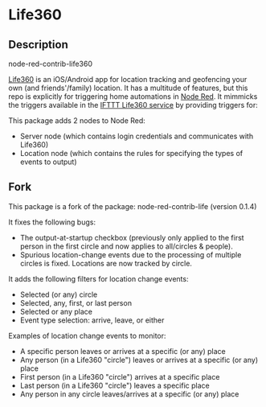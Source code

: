 # Life360

## Description

node-red-contrib-life360

[Life360](https://www.life360.com) is an iOS/Android app for location tracking and geofencing your own (and friends'/family) location.  It has a multitude of features, but this repo is explicitly for triggering home automations in [Node Red](http://nodered.org).  It mimmicks the triggers available in the [IFTTT Life360 service](http://ifttt.com/life360) by providing triggers for:

This package adds 2 nodes to Node Red:

- Server node (which contains login credentials and communicates with Life360)
- Location node (which contains the rules for specifying the types of events to output)

## Fork

This package is a fork of the package: node-red-contrib-life (version 0.1.4)

It fixes the following bugs:

- The output-at-startup checkbox (previously only applied to the first person in the first circle and now applies to all/circles & people).
- Spurious location-change events due to the processing of multiple circles is fixed.  Locations are now tracked by circle.

It adds the following filters for location change events:

- Selected (or any) circle
- Selected, any, first, or last person
- Selected or any place
- Event type selection: arrive, leave, or either

Examples of location change events to monitor:

- A specific person leaves or arrives at a specific (or any) place
- Any person (in a Life360 "circle") leaves or arrives at a specific (or any) place
- First person (in a Life360 "circle") arrives at a specific place
- Last person (in a Life360 "circle") leaves a specific place
- Any person in any circle leaves/arrives at a specific (or any) place
